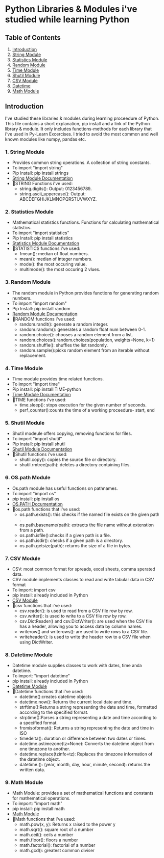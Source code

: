 # Python Libraries & Modules i've studied while learning Python

## Table of Contents
1. [Introduction](#introduction)
2. [String Module](#string-module)
3. [Statistics Module](#statistics-module)
4. [Random Module](#random-module)
5. [Time Module](#time-module)
6. [Shutil Module](#shutil-module)
7. [CSV Module](#csv-module)
8. [Datetime](#datetime-module)
9. [Math Module](#9-math-module)

## Introduction
I've studied these libraries & modules during learning proceedure of Python.
This file contains a short explanation, pip install and a link of the Python library & module. 
It only includes functions-methods for each library that i've used in Py-Learn Excercises.
I tried to avoid the most common and well known modules like numpy, pandas etc.

### 1. String Module
- Provides common string operations. A collection of string constants.
- To import "import string"
- Pip Install: pip install strings
- [String Module Documentation](https://docs.python.org/3/library/string.html)
- 🔻STRING Functions i've used:
    - string.digits(): Output: 0123456789.
    - string.ascii_uppercase(): Output: ABCDEFGHIJKLMNOPQRSTUVWXYZ.

### 2. Statistics Module
- Mathematical statistics functions. Functions for calculating mathematical statistics.
- To import "import statistics"
- Pip Install: pip install statistics
- [Statistics Module Documentation](https://docs.python.org/3/library/statistics.html#module-statistics)
- 🔻STATISTICS functions i've used:
    - fmean(): median of float numbers.
    - mean(): median of integer numbers.
    - mode(): the most occuring value.
    - multimode(): the most occuring 2 vlues.

### 3. Random Module
- The random module in Python provides functions for generating random numbers.
- To import "import random"
- Pip Install: pip install random
- [Random Module Documentation](https://docs.python.org/3/library/random.html)
- 🔻RANDOM functions i've used: 
    - random.randit(): generate a random integer.
    - random.random(): generates a random float num between 0-1.
    - random.choice(): chooses a random element from a list.
    - random.choices():random.choices(population, weights=None, k=1)
    - random.shuffle(): shuffles the list randomly.
    - random.sample():picks random element from an iterable without replacement.
    
### 4. Time Module
- Time module provides time related functions.
- To import "import time"
- Pip install: pip install TIME-python
- [Time Module Documentation](https://docs.python.org/3/library/time.html)
- 🔻TIME functions i've used:
    - time.sleep(): stops execution for the given number of seconds.
    - perf_counter():counts the time of a working proceedure- start, end

### 5. Shutil Module
- Shutil modeule offers copying, removing functions for files.
- To import "import shutil"
- Pip install: pip install shutil
- [Shutil Module Documentation](https://docs.python.org/3/library/shutil.html)
- 🔻Shutil functions i've used:
    - shutil.copy(): copies the source file or directory.
    - shutil.rmtree(path): deletes a directory containing files.

### 6. OS.path Module
- Os.path module has useful functions on pathnames.
- To import "import os"
- pip install: pip install os
- [OS.PATH Documentation](https://docs.python.org/3/library/os.path.html#module-os.path)
- 🔻os.path functions that i've used:
    - os.path.exists(): this checks if the named file exists on the given path .
    - os.path.basename(path): extracts the file name without extenstion from a path.
    - os.path.isfile():checks if a given path is a file.
    - os.path.isdir(): checks if a given path is a directory.
    - os.path.getsize(path): returns the size of a file in bytes.

### 7. CSV Module
- CSV: most common format for spreads, excel sheets, comma sperated data.
- CSV module implements classes to read and write tabular data in CSV format
- To import: import csv
- pip install: already included in Python
- [CSV Module](https://docs.python.org/3/library/csv.html)
- 🔻csv functions that i've used:
    - csv.reader(): is used to read from a CSV file row by row.
    - csv.writer(): is used to write to a CSV file row by row.
    - csv.DictReader() and csv.DictWriter(): are used when the CSV file has a header, allowing you to access data by column names.
    - writerow() and writerows(): are used to write rows to a CSV file.
    - writeheader(): is used to write the header row to a CSV file when using DictWriter.

### 8. Datetime Module
- Datetime module supplies classes to work with dates, time anda datetime.
- To import: "import datetime"
- pip install: already included in Python
- [Datetime Module](https://docs.python.org/3/library/datetime.html)
- 🔻Datetime functions that i've used:
    - datetime():creates datetime objects
    - datetime.now(): Returns the current local date and time.
    - strftime():Returns a string representing the date and time, formatted according to the specified format.
    - strptime():Parses a string representing a date and time according to a specified format.
    - fromisoformat(): Returns a string representing the date and time in ISO 
    - timedelta(): duration or difference between two dates or times.
    - datetime.astimezone(tz=None): Converts the datetime object from one timezone to another.
    - datetime.replace(tzinfo=tz): Replaces the timezone information of the datetime object.
    - datetime.(): (year, month, day, hour, minute, second): returns the written data.

### 9. Math Module
- Math Module: provides a set of mathematical functions and constants for mathematical operations.
- To import: "import math"
- pip install: pip install math
- [Math Module](https://docs.python.org/3/library/math.html)
- 🔻Math functions that i've used:
    - math.pow(x, y): Returns x raised to the power y
    - math.sqrt(): square root of a number
    - math.ceil(): ceils a number
    - math.floor(): floors a number
    - math.factorial(): factorial of a number
    - math.gcd(): greatest common diviser
